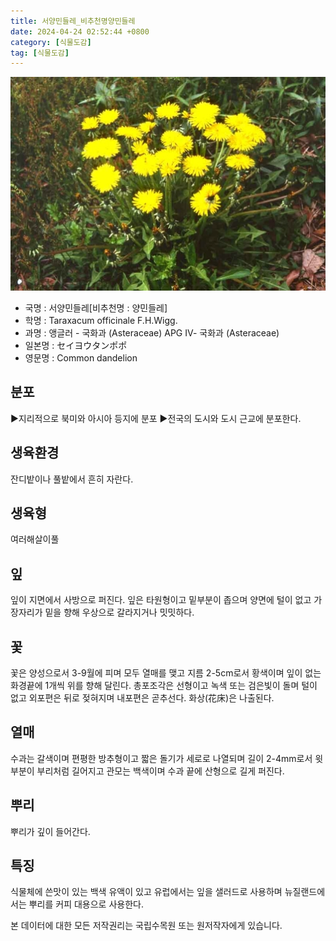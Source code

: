 ```yaml
---
title: 서양민들레_비추천명양민들레
date: 2024-04-24 02:52:44 +0800
category: [식물도감]
tag: [식물도감]
---
```




![서양민들레[비추천명 : 양민들레]](/assets/img/fileUpload/plants/basic/Compositae/Taraxacum/10430/1_th2.JPG)
- 국명 : 서양민들레[비추천명 : 양민들레]
- 학명 : Taraxacum officinale F.H.Wigg.
- 과명 : 앵글러 - 국화과 (Asteraceae) APG Ⅳ- 국화과 (Asteraceae)
- 일본명 : セイヨウタンポポ
- 영문명 : Common dandelion


## 분포
▶지리적으로 북미와 아시아 등지에 분포
▶전국의 도시와 도시 근교에 분포한다.
## 생육환경
잔디밭이나 풀밭에서 흔히 자란다.
## 생육형
여러해살이풀
## 잎
잎이 지면에서 사방으로 퍼진다. 잎은 타원형이고 밑부분이 좁으며 양면에 털이 없고 가장자리가 밑을 향해 우상으로 갈라지거나 밋밋하다.
## 꽃
꽃은 양성으로서 3-9월에 피며 모두 열매를 맺고 지름 2-5cm로서 황색이며 잎이 없는 화경끝에 1개씩 위를 향해 달린다. 총포조각은 선형이고 녹색 또는 검은빛이 돌며 털이 없고 외포편은 뒤로 젖혀지며 내포편은 곧추선다. 화상(花床)은 나출된다.
## 열매
수과는 갈색이며 편평한 방추형이고 짧은 돌기가 세로로 나열되며 길이 2-4mm로서 윗부분이 부리처럼 길어지고 관모는 백색이며 수과 끝에 산형으로 길게 퍼진다.
## 뿌리
뿌리가 깊이 들어간다.
## 특징
식물체에 쓴맛이 있는 백색 유액이 있고 유럽에서는 잎을 샐러드로 사용하며 뉴질랜드에서는 뿌리를 커피 대용으로 사용한다.






본 데이터에 대한 모든 저작권리는 국립수목원 또는 원저작자에게 있습니다.
